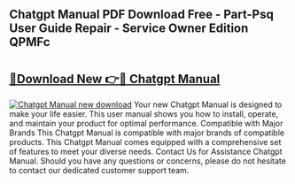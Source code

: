 ## Chatgpt Manual PDF Download Free - Part-Psq User Guide Repair - Service Owner Edition QPMFc

# <h2><a href="http://bc36994.oget.top/?id=Chatgpt+Manual">🔗Download New 👉🔴 Chatgpt Manual</a></h2>

[![Chatgpt Manual new download](https://i.imgur.com/5g1atiW.png)](http://bc36994.oget.top/?id=Chatgpt+Manual)
Your new Chatgpt Manual is designed to make your life easier. This user manual shows you how to install, operate, and maintain your product for optimal performance. Compatible with Major Brands This Chatgpt Manual is compatible with major brands of compatible products. This Chatgpt Manual comes equipped with a comprehensive set of features to meet your diverse needs. Contact Us for Assistance Chatgpt Manual. Should you have any questions or concerns, please do not hesitate to contact our dedicated customer support team.
